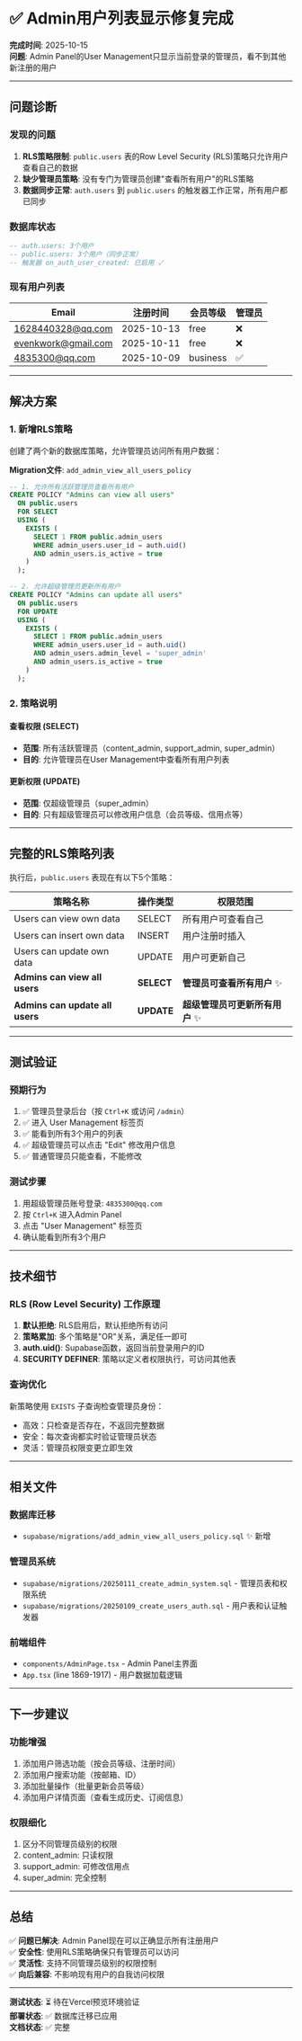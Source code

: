 # ✅ Admin用户列表显示修复完成

**完成时间**: 2025-10-15  
**问题**: Admin Panel的User Management只显示当前登录的管理员，看不到其他新注册的用户

---

## 问题诊断

### 发现的问题
1. **RLS策略限制**: `public.users` 表的Row Level Security (RLS)策略只允许用户查看自己的数据
2. **缺少管理员策略**: 没有专门为管理员创建"查看所有用户"的RLS策略
3. **数据同步正常**: `auth.users` 到 `public.users` 的触发器工作正常，所有用户都已同步

### 数据库状态
```sql
-- auth.users: 3个用户
-- public.users: 3个用户（同步正常）
-- 触发器 on_auth_user_created: 已启用 ✓
```

### 现有用户列表
| Email | 注册时间 | 会员等级 | 管理员 |
|-------|---------|---------|--------|
| 1628440328@qq.com | 2025-10-13 | free | ❌ |
| evenkwork@gmail.com | 2025-10-11 | free | ❌ |
| 4835300@qq.com | 2025-10-09 | business | ✅ |

---

## 解决方案

### 1. 新增RLS策略
创建了两个新的数据库策略，允许管理员访问所有用户数据：

**Migration文件**: `add_admin_view_all_users_policy`

```sql
-- 1. 允许所有活跃管理员查看所有用户
CREATE POLICY "Admins can view all users"
  ON public.users
  FOR SELECT
  USING (
    EXISTS (
      SELECT 1 FROM public.admin_users
      WHERE admin_users.user_id = auth.uid()
      AND admin_users.is_active = true
    )
  );

-- 2. 允许超级管理员更新所有用户
CREATE POLICY "Admins can update all users"
  ON public.users
  FOR UPDATE
  USING (
    EXISTS (
      SELECT 1 FROM public.admin_users
      WHERE admin_users.user_id = auth.uid()
      AND admin_users.admin_level = 'super_admin'
      AND admin_users.is_active = true
    )
  );
```

### 2. 策略说明

#### 查看权限 (SELECT)
- **范围**: 所有活跃管理员（content_admin, support_admin, super_admin）
- **目的**: 允许管理员在User Management中查看所有用户列表

#### 更新权限 (UPDATE)
- **范围**: 仅超级管理员（super_admin）
- **目的**: 只有超级管理员可以修改用户信息（会员等级、信用点等）

---

## 完整的RLS策略列表

执行后，`public.users` 表现在有以下5个策略：

| 策略名称 | 操作类型 | 权限范围 |
|---------|---------|---------|
| Users can view own data | SELECT | 所有用户可查看自己 |
| Users can insert own data | INSERT | 用户注册时插入 |
| Users can update own data | UPDATE | 用户可更新自己 |
| **Admins can view all users** | **SELECT** | **管理员可查看所有用户** ✨ |
| **Admins can update all users** | **UPDATE** | **超级管理员可更新所有用户** ✨ |

---

## 测试验证

### 预期行为
1. ✅ 管理员登录后台（按 `Ctrl+K` 或访问 `/admin`）
2. ✅ 进入 User Management 标签页
3. ✅ 能看到所有3个用户的列表
4. ✅ 超级管理员可以点击 "Edit" 修改用户信息
5. ✅ 普通管理员只能查看，不能修改

### 测试步骤
1. 用超级管理员账号登录: `4835300@qq.com`
2. 按 `Ctrl+K` 进入Admin Panel
3. 点击 "User Management" 标签页
4. 确认能看到所有3个用户

---

## 技术细节

### RLS (Row Level Security) 工作原理
1. **默认拒绝**: RLS启用后，默认拒绝所有访问
2. **策略累加**: 多个策略是"OR"关系，满足任一即可
3. **auth.uid()**: Supabase函数，返回当前登录用户的ID
4. **SECURITY DEFINER**: 策略以定义者权限执行，可访问其他表

### 查询优化
新策略使用 `EXISTS` 子查询检查管理员身份：
- 高效：只检查是否存在，不返回完整数据
- 安全：每次查询都实时验证管理员状态
- 灵活：管理员权限变更立即生效

---

## 相关文件

### 数据库迁移
- `supabase/migrations/add_admin_view_all_users_policy.sql` ✨ 新增

### 管理员系统
- `supabase/migrations/20250111_create_admin_system.sql` - 管理员表和权限系统
- `supabase/migrations/20250109_create_users_auth.sql` - 用户表和认证触发器

### 前端组件
- `components/AdminPage.tsx` - Admin Panel主界面
- `App.tsx` (line 1869-1917) - 用户数据加载逻辑

---

## 下一步建议

### 功能增强
1. 添加用户筛选功能（按会员等级、注册时间）
2. 添加用户搜索功能（按邮箱、ID）
3. 添加批量操作（批量更新会员等级）
4. 添加用户详情页面（查看生成历史、订阅信息）

### 权限细化
1. 区分不同管理员级别的权限
2. content_admin: 只读权限
3. support_admin: 可修改信用点
4. super_admin: 完全控制

---

## 总结

✅ **问题已解决**: Admin Panel现在可以正确显示所有注册用户  
✅ **安全性**: 使用RLS策略确保只有管理员可以访问  
✅ **灵活性**: 支持不同管理员级别的权限控制  
✅ **向后兼容**: 不影响现有用户的自我访问权限  

---

**测试状态**: ⏳ 待在Vercel预览环境验证  
**部署状态**: ✅ 数据库迁移已应用  
**文档状态**: ✅ 完整



